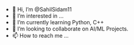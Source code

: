 - 👋 Hi, I’m @SahilSidam11
- 👀 I’m interested in ...
- 🌱 I’m currently learning Python, C++
- 💞️ I’m looking to collaborate on AI/ML Projects.
- 📫 How to reach me ...

<!---
SahilSidam11/SahilSidam11 is a ✨ special ✨ repository because its `README.md` (this file) appears on your GitHub profile.
You can click the Preview link to take a look at your changes.
--->
